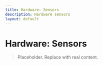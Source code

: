 ```yaml
---
title: Hardware: Sensors
description: Hardware sensors
layout: default
---
```

# Hardware: Sensors

> Placeholder. Replace with real content.
